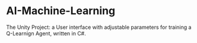 # AI-Machine-Learning
The Unity Project: a User interface with adjustable parameters for training a Q-Learnign Agent, written in C#.
